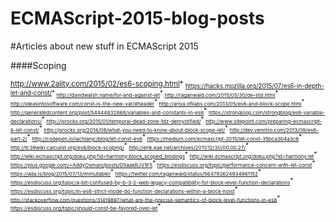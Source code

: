 # ECMAScript-2015-blog-posts
#Articles about new stuff in ECMAScript 2015


####Scoping

<sub>http://www.2ality.com/2015/02/es6-scoping.html*
<sub>https://hacks.mozilla.org/2015/07/es6-in-depth-let-and-const/*
<sub>http://davidwalsh.name/for-and-against-let</sub>*
<sub>http://raganwald.com/2015/05/30/de-stijl.html</sub>*
<sub>http://ideasintosoftware.com/const-is-the-new-var/#header</sub>*
<sub>http://ariya.ofilabs.com/2013/05/es6-and-block-scope.html</sub>*
<sub>http://generatedcontent.org/post/54444832868/variables-and-constants-in-es6</sub>*
<sub>https://strongloop.com/strongblog/es6-variable-declarations/</sub>*
<sub>http://jsrocks.org/2015/01/temporal-dead-zone-tdz-demystified/</sub>*
<sub>http://www.sitepoint.com/preparing-ecmascript-6-let-const/</sub>*
<sub>http://jsrocks.org/2014/08/what-you-need-to-know-about-block-scope-let/</sub>*
<sub>http://dev.venntro.com/2013/09/es6-part-2/</sub>*
<sub>http://codepen.io/lachlanjc/blog/let-const-es6</sub>*
<sub>https://medium.com/ecmascript-2015/let-const-35bca3b4a3c6</sub>*
<sub>http://tc39wiki.calculist.org/es6/block-scoping/</sub>*
<sub>http://erik.eae.net/archives/2011/12/30/00.00.27/</sub>*
<sub>http://wiki.ecmascript.org/doku.php?id=harmony:block_scoped_bindings</sub>*
<sub>http://wiki.ecmascript.org/doku.php?id=harmony:let</sub>*
<sub>https://plus.google.com/+AddyOsmani/posts/D5aakRJV1F5</sub>*
<sub>https://esdiscuss.org/topic/performance-concern-with-let-const</sub>*
<sub>https://ada.is/blog/2015/07/13/immutable/</sub></sup>*
<sub>https://twitter.com/raganwald/status/564792624934961152</sub>*
<sub>https://esdiscuss.org/topic/a-bit-confused-by-b-3-2-web-legacy-compatibility-for-block-level-function-declarations</sub>*
<sub>https://esdiscuss.org/topic/in-es6-strict-mode-do-function-declarations-within-a-block-hoist</sub>*
<sub>http://stackoverflow.com/questions/31419897/what-are-the-precise-semantics-of-block-level-functions-in-es6</sub>*
<sub>https://esdiscuss.org/topic/should-const-be-favored-over-let</sub>*
